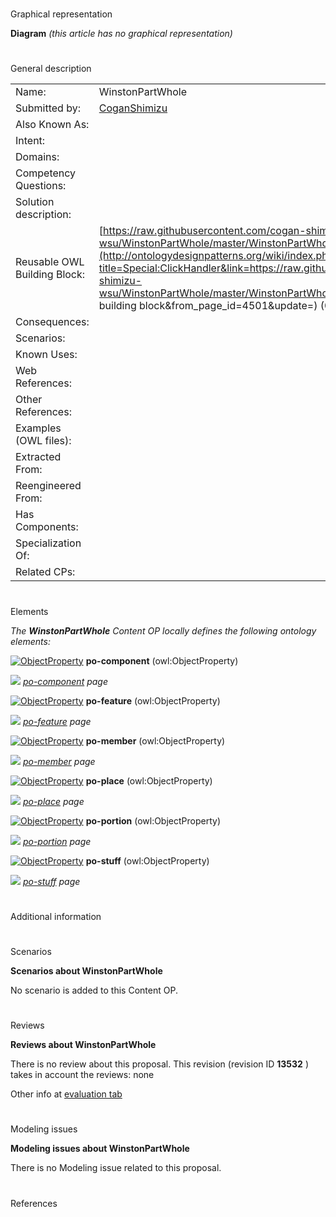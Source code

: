 # 

 Graphical representation



__Diagram__ 
_(this article has no graphical representation)_ 




# 

 General description




|  |  |
| --- | --- |
|  Name:  |  WinstonPartWhole  |
|  Submitted by:  | [CoganShimizu](../User/CoganShimizu "User:CoganShimizu")  |
|  Also Known As:  |  |
|  Intent:  |  |
|  Domains:  |  |
|  Competency Questions:  |  |
|  Solution description:  |  |
|  Reusable OWL Building Block:  | [https://raw.githubusercontent.com/cogan-shimizu-wsu/WinstonPartWhole/master/WinstonPartWhole.owl](http://ontologydesignpatterns.org/wiki/index.php?title=Special:ClickHandler&link=https://raw.githubusercontent.com/cogan-shimizu-wsu/WinstonPartWhole/master/WinstonPartWhole.owl&message=OWL building block&from_page_id=4501&update=)  (0)  |
|  Consequences:  |  |
|  Scenarios:  |  |
|  Known Uses:  |  |
|  Web References:  |  |
|  Other References:  |  |
|  Examples (OWL files):  |  |
|  Extracted From:  |  |
|  Reengineered From:  |  |
|  Has Components:  |  |
|  Specialization Of:  |  |
|  Related CPs:  |  |



  





# 

 Elements



_The
 __WinstonPartWhole__ 
 Content OP locally defines the following ontology elements:_ 





[![ObjectProperty](../../../../../../images/thumb/c/c3/ObjectProperty.gif/20px-ObjectProperty.gif)](../Image/ObjectProperty.gif "ObjectProperty")
__po-component__ 
 (owl:ObjectProperty)
 
[![](../../../../../../images/thumb/8/87/ArrowRight.gif/11px-ArrowRight.gif)](../Image/ArrowRight.gif "ArrowRight.gif")
_[po-component](../Submissions/WinstonPartWhole/po-component "Submissions:WinstonPartWhole/po-component") 
 page_ 



[![ObjectProperty](../../../../../../images/thumb/c/c3/ObjectProperty.gif/20px-ObjectProperty.gif)](../Image/ObjectProperty.gif "ObjectProperty")
__po-feature__ 
 (owl:ObjectProperty)
 
[![](../../../../../../images/thumb/8/87/ArrowRight.gif/11px-ArrowRight.gif)](../Image/ArrowRight.gif "ArrowRight.gif")
_[po-feature](../Submissions/WinstonPartWhole/po-feature "Submissions:WinstonPartWhole/po-feature") 
 page_ 



[![ObjectProperty](../../../../../../images/thumb/c/c3/ObjectProperty.gif/20px-ObjectProperty.gif)](../Image/ObjectProperty.gif "ObjectProperty")
__po-member__ 
 (owl:ObjectProperty)
 
[![](../../../../../../images/thumb/8/87/ArrowRight.gif/11px-ArrowRight.gif)](../Image/ArrowRight.gif "ArrowRight.gif")
_[po-member](../Submissions/WinstonPartWhole/po-member "Submissions:WinstonPartWhole/po-member") 
 page_ 



[![ObjectProperty](../../../../../../images/thumb/c/c3/ObjectProperty.gif/20px-ObjectProperty.gif)](../Image/ObjectProperty.gif "ObjectProperty")
__po-place__ 
 (owl:ObjectProperty)
 
[![](../../../../../../images/thumb/8/87/ArrowRight.gif/11px-ArrowRight.gif)](../Image/ArrowRight.gif "ArrowRight.gif")
_[po-place](../Submissions/WinstonPartWhole/po-place "Submissions:WinstonPartWhole/po-place") 
 page_ 



[![ObjectProperty](../../../../../../images/thumb/c/c3/ObjectProperty.gif/20px-ObjectProperty.gif)](../Image/ObjectProperty.gif "ObjectProperty")
__po-portion__ 
 (owl:ObjectProperty)
 
[![](../../../../../../images/thumb/8/87/ArrowRight.gif/11px-ArrowRight.gif)](../Image/ArrowRight.gif "ArrowRight.gif")
_[po-portion](../Submissions/WinstonPartWhole/po-portion "Submissions:WinstonPartWhole/po-portion") 
 page_ 



[![ObjectProperty](../../../../../../images/thumb/c/c3/ObjectProperty.gif/20px-ObjectProperty.gif)](../Image/ObjectProperty.gif "ObjectProperty")
__po-stuff__ 
 (owl:ObjectProperty)
 
[![](../../../../../../images/thumb/8/87/ArrowRight.gif/11px-ArrowRight.gif)](../Image/ArrowRight.gif "ArrowRight.gif")
_[po-stuff](../Submissions/WinstonPartWhole/po-stuff "Submissions:WinstonPartWhole/po-stuff") 
 page_ 


# 

 Additional information



# 

 Scenarios




__Scenarios about WinstonPartWhole__ 


 No scenario is added to this Content OP.
 




# 

 Reviews




__Reviews about WinstonPartWhole__ 


 There is no review about this proposal.
This revision (revision ID
 __13532__ 
 ) takes in account the reviews: none
 



 Other info at
 [evaluation tab](http://ontologydesignpatterns.org/wiki/index.php?title=Submissions:WinstonPartWhole&action=evaluation "http://ontologydesignpatterns.org/wiki/index.php?title=Submissions:WinstonPartWhole&action=evaluation") 





# 

 Modeling issues




__Modeling issues about WinstonPartWhole__ 


 There is no Modeling issue related to this proposal.
 




# 

 References
